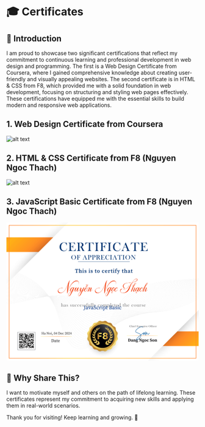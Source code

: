 # 🎓 Certificates

## 🌟 Introduction

I am proud to showcase two significant certifications that reflect my commitment to 
continuous learning and professional development in web design and programming. 
The first is a Web Design Certificate from Coursera, where I gained comprehensive knowledge about creating user-friendly and visually appealing websites. 
The second certificate is in HTML & CSS from F8, which provided me with a solid foundation in web development, 
focusing on structuring and styling web pages effectively. 
These certifications have equipped me with the essential skills to build modern and responsive web applications.

## 1. Web Design Certificate from Coursera
![alt text](images/Coursera_WebDesign.jpg)
## 2. HTML & CSS Certificate from F8 (Nguyen Ngoc Thach)
![alt text](images/F8_NguyenNgocThach_HTML_CSS_Certificate.png)
## 3. JavaScript Basic Certificate from F8 (Nguyen Ngoc Thach)
![alt text](images/F8_NguyenNgocThach_JavaScript_Basic_Certificate.png)

## 📂 Why Share This?

I want to motivate myself and others on the path of lifelong learning. These certificates represent my commitment to acquiring new skills and applying them in real-world scenarios.
 


Thank you for visiting! Keep learning and growing. 💪